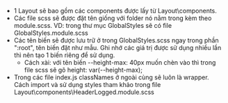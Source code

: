 -   1 Layout sẽ bao gồm các components được lấy từ Layout\components.
-   Các file scss sẽ được đặt tên giống với folder nó nằm trong kèm theo module.scss. VD: trong thư mục GlobalStyles sẽ có file GlobalStyles.module.scss
-   Các tên biến sẽ được lưu trữ ở trong GlobalStyles.scss ngay trong phần ":root", tên biến đặt như mẫu. Ghi nhớ các giá trị được sử dụng nhiều lần thì nên tạo 1 biến riêng để sử dụng.
    -   Cách xài: với tên biến --height-max: 40px muốn chèn vào thì trong file scss sẽ gõ height: var(--height-max);
-   Trong các file index.js classNames ở ngoài cùng sẽ luôn là wrapper. Cách import và sử dụng styles tham khảo trong file Layout\components\HeaderLogged.module.scss
